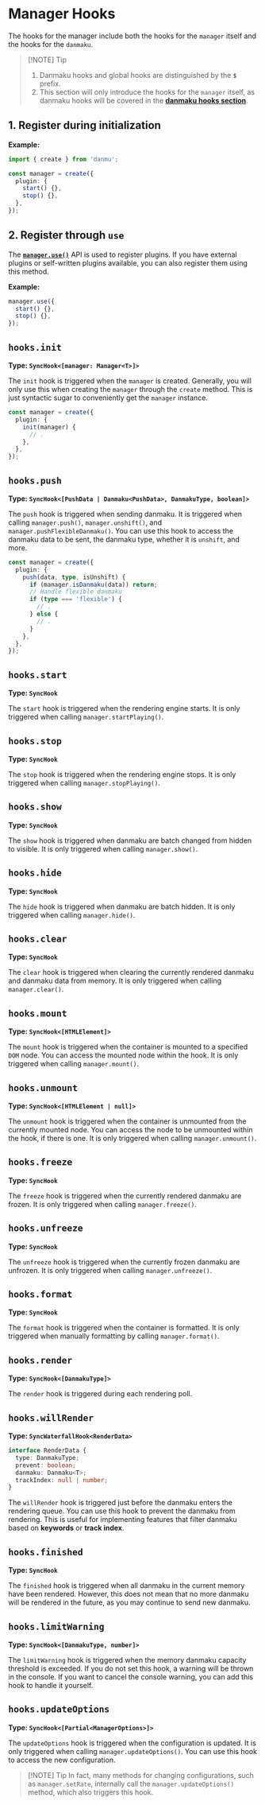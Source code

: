 # Manager Hooks

The hooks for the manager include both the hooks for the `manager` itself and the hooks for the `danmaku`.

> [!NOTE] Tip
>
> 1. Danmaku hooks and global hooks are distinguished by the **`$`** prefix.
> 2. This section will only introduce the hooks for the `manager` itself, as danmaku hooks will be covered in the [**danmaku hooks section**](./danmaku-hooks).

## 1. Register during initialization

**Example:**

```ts
import { create } from 'danmu';

const manager = create({
  plugin: {
    start() {},
    stop() {},
  },
});
```

## 2. Register through `use`

The [**`manager.use()`**](./manager-api/#manager-use) API is used to register plugins. If you have external plugins or self-written plugins available, you can also register them using this method.

**Example:**

```ts
manager.use({
  start() {},
  stop() {},
});
```

## `hooks.init`

**Type: `SyncHook<[manager: Manager<T>]>`**

The `init` hook is triggered when the `manager` is created. Generally, you will only use this when creating the `manager` through the `create` method. This is just syntactic sugar to conveniently get the `manager` instance.

```ts {3}
const manager = create({
  plugin: {
    init(manager) {
      // .
    },
  },
});
```

## `hooks.push`

**Type: `SyncHook<[PushData | Danmaku<PushData>, DanmakuType, boolean]>`**

The `push` hook is triggered when sending danmaku. It is triggered when calling `manager.push()`, `manager.unshift()`, and `manager.pushFlexibleDanmaku()`. You can use this hook to access the danmaku data to be sent, the danmaku type, whether it is `unshift`, and more.

```ts {6}
const manager = create({
  plugin: {
    push(data, type, isUnshift) {
      if (manager.isDanmaku(data)) return;
      // Handle flexible danmaku
      if (type === 'flexible') {
        // .
      } else {
        // .
      }
    },
  },
});
```

## `hooks.start`

**Type: `SyncHook`**

The `start` hook is triggered when the rendering engine starts. It is only triggered when calling `manager.startPlaying()`.

## `hooks.stop`

**Type: `SyncHook`**

The `stop` hook is triggered when the rendering engine stops. It is only triggered when calling `manager.stopPlaying()`.

## `hooks.show`

**Type: `SyncHook`**

The `show` hook is triggered when danmaku are batch changed from hidden to visible. It is only triggered when calling `manager.show()`.

## `hooks.hide`

**Type: `SyncHook`**

The `hide` hook is triggered when danmaku are batch hidden. It is only triggered when calling `manager.hide()`.

## `hooks.clear`

**Type: `SyncHook`**

The `clear` hook is triggered when clearing the currently rendered danmaku and danmaku data from memory. It is only triggered when calling `manager.clear()`.

## `hooks.mount`

**Type: `SyncHook<[HTMLElement]>`**

The `mount` hook is triggered when the container is mounted to a specified `DOM` node. You can access the mounted node within the hook. It is only triggered when calling `manager.mount()`.

## `hooks.unmount`

**Type: `SyncHook<[HTMLElement | null]>`**

The `unmount` hook is triggered when the container is unmounted from the currently mounted node. You can access the node to be unmounted within the hook, if there is one. It is only triggered when calling `manager.unmount()`.

## `hooks.freeze`

**Type: `SyncHook`**

The `freeze` hook is triggered when the currently rendered danmaku are frozen. It is only triggered when calling `manager.freeze()`.

## `hooks.unfreeze`

**Type: `SyncHook`**

The `unfreeze` hook is triggered when the currently frozen danmaku are unfrozen. It is only triggered when calling `manager.unfreeze()`.

## `hooks.format`

**Type: `SyncHook`**

The `format` hook is triggered when the container is formatted. It is only triggered when manually formatting by calling `manager.format()`.

## `hooks.render`

**Type: `SyncHook<[DanmakuType]>`**

The `render` hook is triggered during each rendering poll.

## `hooks.willRender`

**Type: `SyncWaterfallHook<RenderData>`**

```ts
interface RenderData {
  type: DanmakuType;
  prevent: boolean;
  danmaku: Danmaku<T>;
  trackIndex: null | number;
}
```

The `willRender` hook is triggered just before the danmaku enters the rendering queue. You can use this hook to prevent the danmaku from rendering. This is useful for implementing features that filter danmaku based on **keywords** or **track index**.

## `hooks.finished`

**Type: `SyncHook`**

The `finished` hook is triggered when all danmaku in the current memory have been rendered. However, this does not mean that no more danmaku will be rendered in the future, as you may continue to send new danmaku.

## `hooks.limitWarning`

**Type: `SyncHook<[DanmakuType, number]>`**

The `limitWarning` hook is triggered when the memory danmaku capacity threshold is exceeded. If you do not set this hook, a warning will be thrown in the console. If you want to cancel the console warning, you can add this hook to handle it yourself.

## `hooks.updateOptions`

**Type: `SyncHook<[Partial<ManagerOptions>]>`**

The `updateOptions` hook is triggered when the configuration is updated. It is only triggered when calling `manager.updateOptions()`. You can use this hook to access the new configuration.

> [!NOTE] Tip
> In fact, many methods for changing configurations, such as `manager.setRate`, internally call the `manager.updateOptions()` method, which also triggers this hook.
